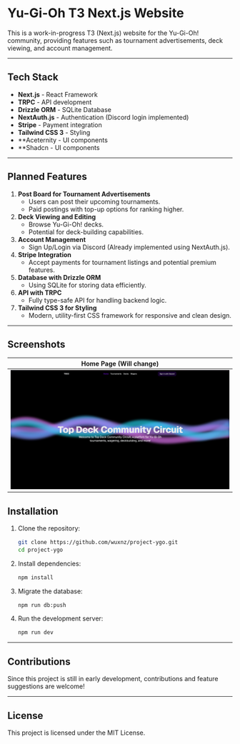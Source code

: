 # Yu-Gi-Oh T3 Next.js Website

This is a work-in-progress T3 (Next.js) website for the Yu-Gi-Oh! community, providing features such as tournament advertisements, deck viewing, and account management.

---

## Tech Stack
- **Next.js** - React Framework
- **TRPC** - API development
- **Drizzle ORM** - SQLite Database
- **NextAuth.js** - Authentication (Discord login implemented)
- **Stripe** - Payment integration
- **Tailwind CSS 3** - Styling
- **Aceternity - UI components
- **Shadcn - UI components

---

## Planned Features
1. **Post Board for Tournament Advertisements**
   - Users can post their upcoming tournaments.
   - Paid postings with top-up options for ranking higher.
2. **Deck Viewing and Editing**
   - Browse Yu-Gi-Oh! decks.
   - Potential for deck-building capabilities.
3. **Account Management**
   - Sign Up/Login via Discord (Already implemented using NextAuth.js).
4. **Stripe Integration**
   - Accept payments for tournament listings and potential premium features.
5. **Database with Drizzle ORM**
   - Using SQLite for storing data efficiently.
6. **API with TRPC**
   - Fully type-safe API for handling backend logic.
7. **Tailwind CSS 3 for Styling**
   - Modern, utility-first CSS framework for responsive and clean design.

---

## Screenshots

| Home Page (Will change) |
|-------------------------|
| <img src="screenshots/Home.png" width="1000" /> |

## Installation
1. Clone the repository:
   ```sh
   git clone https://github.com/wuxnz/project-ygo.git
   cd project-ygo
   ```
2. Install dependencies:
   ```sh
   npm install
   ```
3. Migrate the database:
   ```sh
   npm run db:push
   ```
4. Run the development server:
   ```sh
   npm run dev
   ```

---

## Contributions
Since this project is still in early development, contributions and feature suggestions are welcome!

---

## License
This project is licensed under the MIT License.

